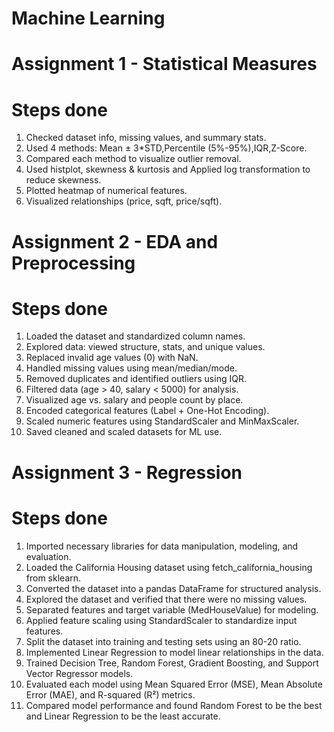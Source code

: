 # Machine Learning

# Assignment 1 - Statistical Measures 

# Steps done
1. Checked dataset info, missing values, and summary stats.
2. Used 4 methods:
Mean ± 3*STD,Percentile (5%-95%),IQR,Z-Score.
3. Compared each method to visualize outlier removal.
4. Used histplot, skewness & kurtosis and Applied log transformation to reduce skewness.
5. Plotted heatmap of numerical features.
6. Visualized relationships (price, sqft, price/sqft).


# Assignment 2 - EDA and Preprocessing

# Steps done
1. Loaded the dataset and standardized column names.
2. Explored data: viewed structure, stats, and unique values.
3. Replaced invalid age values (0) with NaN.
4. Handled missing values using mean/median/mode.
5. Removed duplicates and identified outliers using IQR.
6. Filtered data (age > 40, salary < 5000) for analysis.
7. Visualized age vs. salary and people count by place.
8. Encoded categorical features (Label + One-Hot Encoding).
9. Scaled numeric features using StandardScaler and MinMaxScaler.
10. Saved cleaned and scaled datasets for ML use.


# Assignment 3 - Regression

# Steps done
1. Imported necessary libraries for data manipulation, modeling, and evaluation.
2. Loaded the California Housing dataset using fetch_california_housing from sklearn.
3. Converted the dataset into a pandas DataFrame for structured analysis.
4. Explored the dataset and verified that there were no missing values.
5. Separated features and target variable (MedHouseValue) for modeling.
6. Applied feature scaling using StandardScaler to standardize input features.
7. Split the dataset into training and testing sets using an 80-20 ratio.
8. Implemented Linear Regression to model linear relationships in the data.
9. Trained Decision Tree, Random Forest, Gradient Boosting, and Support Vector Regressor models.
10. Evaluated each model using Mean Squared Error (MSE), Mean Absolute Error (MAE), and R-squared (R²) metrics.
11. Compared model performance and found Random Forest to be the best and Linear Regression to be the least accurate.





